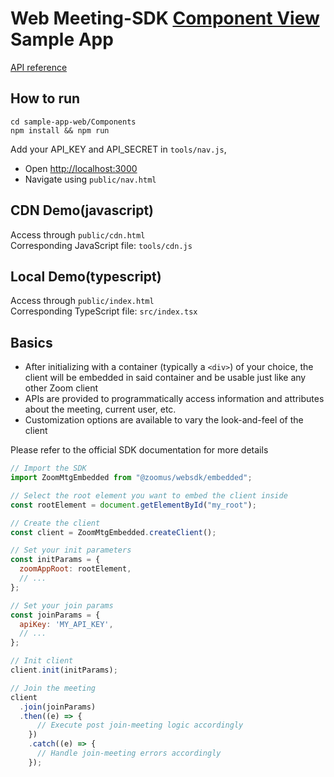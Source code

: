 # Web Meeting-SDK [Component View](https://developers.zoom.us/docs/meeting-sdk/web/component-view/) Sample App
[API reference](https://developers.zoom.us/docs/meeting-sdk/web/component-view/reference/)
## How to run
   
```
cd sample-app-web/Components
npm install && npm run
```
Add your API_KEY and API_SECRET in `tools/nav.js`, 
* Open [http://localhost:3000](http://localhost:3000)  
* Navigate using `public/nav.html`



## CDN Demo(javascript)

Access through `public/cdn.html`  
Corresponding JavaScript file: `tools/cdn.js`  

## Local Demo(typescript)
Access through `public/index.html`  
Corresponding TypeScript file: `src/index.tsx`  

## Basics
* After initializing with a container (typically a `<div>`) of your choice, the client will be embedded in said container and be usable just like any other Zoom client
* APIs are provided to programmatically access information and attributes about the meeting, current user, etc.
* Customization options are available to vary the look-and-feel of the client

Please refer to the official SDK documentation for more details

```js
// Import the SDK
import ZoomMtgEmbedded from "@zoomus/websdk/embedded";

// Select the root element you want to embed the client inside
const rootElement = document.getElementById("my_root");

// Create the client
const client = ZoomMtgEmbedded.createClient();

// Set your init parameters
const initParams = {
  zoomAppRoot: rootElement,
  // ...
};

// Set your join params
const joinParams = {
  apiKey: 'MY_API_KEY',
  // ...
};

// Init client
client.init(initParams);

// Join the meeting
client
  .join(joinParams)
  .then((e) => {
      // Execute post join-meeting logic accordingly
    })
    .catch((e) => {
      // Handle join-meeting errors accordingly
    });

```

